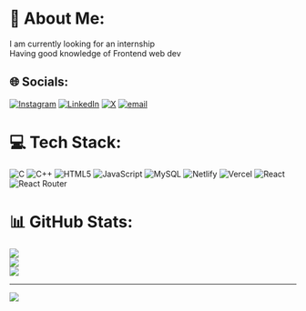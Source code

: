 # 💫 About Me:
I am currently looking for an internship<br>Having good knowledge of Frontend web dev <br>


## 🌐 Socials:
[![Instagram](https://img.shields.io/badge/Instagram-%23E4405F.svg?logo=Instagram&logoColor=white)](https://instagram.com/kshakya154) [![LinkedIn](https://img.shields.io/badge/LinkedIn-%230077B5.svg?logo=linkedin&logoColor=white)](https://linkedin.com/in/kshakya154) [![X](https://img.shields.io/badge/X-black.svg?logo=X&logoColor=white)](https://x.com/kshakya154) [![email](https://img.shields.io/badge/Email-D14836?logo=gmail&logoColor=white)](mailto:kshakya154@gmail.com) 

# 💻 Tech Stack:
![C](https://img.shields.io/badge/c-%2300599C.svg?style=for-the-badge&logo=c&logoColor=white) ![C++](https://img.shields.io/badge/c++-%2300599C.svg?style=for-the-badge&logo=c%2B%2B&logoColor=white) ![HTML5](https://img.shields.io/badge/html5-%23E34F26.svg?style=for-the-badge&logo=html5&logoColor=white) ![JavaScript](https://img.shields.io/badge/javascript-%23323330.svg?style=for-the-badge&logo=javascript&logoColor=%23F7DF1E) ![MySQL](https://img.shields.io/badge/mysql-4479A1.svg?style=for-the-badge&logo=mysql&logoColor=white) ![Netlify](https://img.shields.io/badge/netlify-%23000000.svg?style=for-the-badge&logo=netlify&logoColor=#00C7B7) ![Vercel](https://img.shields.io/badge/vercel-%23000000.svg?style=for-the-badge&logo=vercel&logoColor=white) ![React](https://img.shields.io/badge/react-%2320232a.svg?style=for-the-badge&logo=react&logoColor=%2361DAFB) ![React Router](https://img.shields.io/badge/React_Router-CA4245?style=for-the-badge&logo=react-router&logoColor=white)
# 📊 GitHub Stats:
![](https://github-readme-stats.vercel.app/api?username=kshakya154&theme=dark&hide_border=false&include_all_commits=false&count_private=false)<br/>
![](https://github-readme-streak-stats.herokuapp.com/?user=kshakya154&theme=dark&hide_border=false)<br/>
![](https://github-readme-stats.vercel.app/api/top-langs/?username=kshakya154&theme=dark&hide_border=false&include_all_commits=false&count_private=false&layout=compact)

---
[![](https://visitcount.itsvg.in/api?id=kshakya154&icon=0&color=0)](https://visitcount.itsvg.in)

<!-- Proudly created with GPRM ( https://gprm.itsvg.in ) -->
